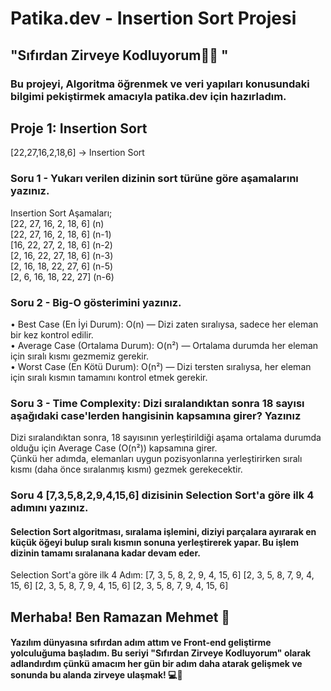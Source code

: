 # Patika.dev - Insertion Sort Projesi
## "Sıfırdan Zirveye Kodluyorum👩‍💻 "
### Bu projeyi, Algoritma öğrenmek ve veri yapıları konusundaki bilgimi pekiştirmek amacıyla patika.dev için hazırladım.

## Proje 1: Insertion Sort
[22,27,16,2,18,6] -> Insertion Sort

### Soru 1 - Yukarı verilen dizinin sort türüne göre aşamalarını yazınız.
Insertion Sort Aşamaları;  
[22, 27, 16, 2, 18, 6] (n)  
[22, 27, 16, 2, 18, 6] (n-1)  
[16, 22, 27, 2, 18, 6] (n-2)  
[2, 16, 22, 27, 18, 6] (n-3)  
[2, 16, 18, 22, 27, 6] (n-5)  
[2, 6, 16, 18, 22, 27] (n-6)  

### Soru 2 - Big-O gösterimini yazınız.
•	Best Case (En İyi Durum): O(n) — Dizi zaten sıralıysa, sadece her eleman bir kez kontrol edilir.  
•	Average Case (Ortalama Durum): O(n²) — Ortalama durumda her eleman için sıralı kısmı gezmemiz gerekir.  
•	Worst Case (En Kötü Durum): O(n²) — Dizi tersten sıralıysa, her eleman için sıralı kısmın tamamını kontrol etmek gerekir.  

### Soru 3 - Time Complexity: Dizi sıralandıktan sonra 18 sayısı aşağıdaki case'lerden hangisinin kapsamına girer? Yazınız  
Dizi sıralandıktan sonra, 18 sayısının yerleştirildiği aşama ortalama durumda olduğu için Average Case (O(n²)) kapsamına girer.   
Çünkü her adımda, elemanları uygun pozisyonlarına yerleştirirken sıralı kısmı (daha önce sıralanmış kısmı) gezmek gerekecektir.  

### Soru 4 [7,3,5,8,2,9,4,15,6] dizisinin Selection Sort'a göre ilk 4 adımını yazınız.

#### Selection Sort algoritması, sıralama işlemini, diziyi parçalara ayırarak en küçük öğeyi bulup sıralı kısmın sonuna yerleştirerek yapar. Bu işlem dizinin tamamı sıralanana kadar devam eder.
Selection Sort'a göre ilk 4 Adım:
[7, 3, 5, 8, 2, 9, 4, 15, 6]
[2, 3, 5, 8, 7, 9, 4, 15, 6]
[2, 3, 5, 8, 7, 9, 4, 15, 6]
[2, 3, 5, 8, 7, 9, 4, 15, 6]

## Merhaba! Ben Ramazan Mehmet 👋
#### Yazılım dünyasına sıfırdan adım attım ve Front-end geliştirme yolculuğuma başladım. Bu seriyi "Sıfırdan Zirveye Kodluyorum" olarak adlandırdım çünkü amacım her gün bir adım daha atarak gelişmek ve sonunda bu alanda zirveye ulaşmak! 💻🚀
